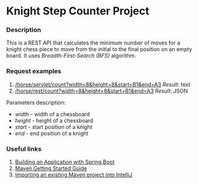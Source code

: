 # Knight Step Counter Project

### Description
This is a REST API that calculates the minimum number of moves for a knight chess piece to move from the initial to the final position on an empty board.
It uses _Breadth-First-Search (BFS)_ algorithm.

### Request examples
1) [/horse/servlet/count?width=8&height=8&start=B1&end=A3](/horse/servlet/count?width=10&height=10&start=B1&end=A3)
_Result_: text
2) [/horse/rest/count?width=8&height=8&start=B1&end=A3](/horse/rest/count?width=10&height=10&start=B1&end=A3)
_Result_: JSON

Parameters description:
* _width_ - width of a chessboard
* _height_ - height of a chessboard
* _start_ - start position of a knight
* _end_ - end position of a knight

### Useful links
1) [Building an Application with Spring Boot](https://spring.io/guides/gs/spring-boot/)
2) [Maven Getting Started Guide](https://maven.apache.org/guides/getting-started/)
3) [Importing an existing Maven project into IntelliJ](https://www.lagomframework.com/documentation/1.4.x/java/IntellijMaven.html)

